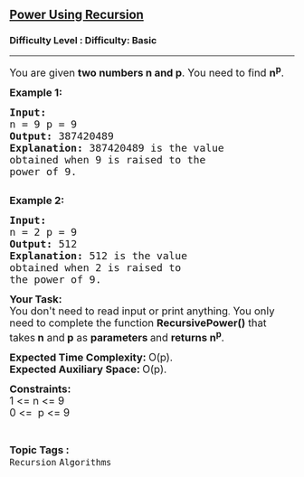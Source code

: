 <h2><a href="https://www.geeksforgeeks.org/problems/power-using-recursion/1?page=3&category=Recursion&difficulty=Basic,Easy,Medium&sortBy=submissions">Power Using Recursion</a></h2><h3>Difficulty Level : Difficulty: Basic</h3><hr><div class="problems_problem_content__Xm_eO"><p><span style="font-size:18px">You are given <strong>two numbers n and p</strong>. You need to find <strong>n<sup>p</sup></strong>.</span></p>

<p><span style="font-size:18px"><strong>Example 1:</strong></span></p>

<pre><span style="font-size:18px"><strong>Input:
</strong>n = 9 p = 9 
<strong>Output: </strong>387420489
<strong>Explanation: </strong>387420489 is the value 
obtained when 9 is raised to the 
power of 9.</span>

</pre>

<p><span style="font-size:18px"><strong>Example 2:</strong></span></p>

<pre><span style="font-size:18px"><strong>Input:
</strong>n = 2 p = 9
<strong>Output: </strong>512<strong>
Explanation: </strong>512 is the value 
obtained when 2 is raised to 
the power of 9.&nbsp;&nbsp;</span></pre>

<p><span style="font-size:18px"><strong>Your Task:</strong><br>
You don't need to read input or print anything</span>.<span style="font-size:18px">&nbsp;You only need to complete the function <strong>RecursivePower()</strong> that takes<strong> n</strong> and<strong> p</strong> as <strong>parameters </strong>and <strong>returns n<sup>p</sup></strong>.</span></p>

<p><span style="font-size:18px"><strong>Expected Time Complexity:&nbsp;</strong>O(p).<br>
<strong>Expected Auxiliary Space:&nbsp;</strong>O(p).</span></p>

<p><strong><span style="font-size:18px">Constraints: </span></strong><br>
<span style="font-size:18px">1 &lt;= n&nbsp;&lt;= 9<br>
0 &lt;= &nbsp;p &lt;= 9</span></p>
</div><br><p><span style=font-size:18px><strong>Topic Tags : </strong><br><code>Recursion</code>&nbsp;<code>Algorithms</code>&nbsp;